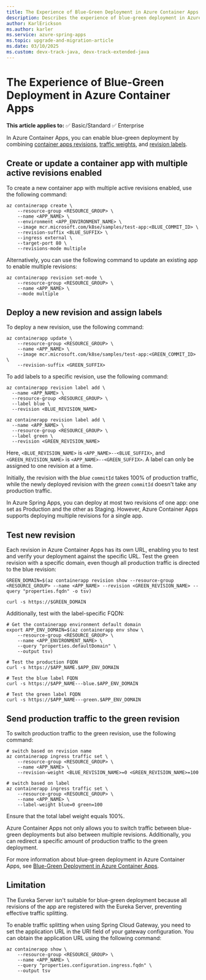 ```yaml
---
title: The Experience of Blue-Green Deployment in Azure Container Apps
description: Describes the experience of blue-green deployment in Azure Container Apps.
author: KarlErickson
ms.author: karler
ms.service: azure-spring-apps
ms.topic: upgrade-and-migration-article
ms.date: 03/10/2025
ms.custom: devx-track-java, devx-track-extended-java
---
```


# The Experience of Blue-Green Deployment in Azure Container Apps

**This article applies to:** ✅ Basic/Standard ✅ Enterprise

In Azure Container Apps, you can enable blue-green deployment by combining [container apps revisions](../../container-apps/revisions.md), [traffic weights](../../container-apps/traffic-splitting.md), and [revision labels](../../container-apps/revisions.md#labels).

## Create or update a container app with multiple active revisions enabled

To create a new container app with multiple active revisions enabled, use the following command:

```azurecli
az containerapp create \
    --resource-group <RESOURCE_GROUP> \
    --name <APP_NAME> \
    --environment <APP_ENVIRONMENT_NAME> \
    --image mcr.microsoft.com/k8se/samples/test-app:<BLUE_COMMIT_ID> \
    --revision-suffix <BLUE_SUFFIX> \
    --ingress external \
    --target-port 80 \
    --revisions-mode multiple
```

Alternatively, you can use the following command to update an existing app to enable multiple revisions:

```azurecli
az containerapp revision set-mode \
    --resource-group <RESOURCE_GROUP> \
    --name <APP_NAME> \
    --mode multiple
```

## Deploy a new revision and assign labels

To deploy a new revision, use the following command:

```azurecli
az containerapp update \
    --resource-group <RESOURCE_GROUP> \
    --name <APP_NAME> \
    --image mcr.microsoft.com/k8se/samples/test-app:<GREEN_COMMIT_ID> \
    --revision-suffix <GREEN_SUFFIX>
```

To add labels to a specific revision, use the following command:

```azurecli
az containerapp revision label add \
  --name <APP_NAME> \
  --resource-group <RESOURCE_GROUP> \
  --label blue \
  --revision <BLUE_REVISION_NAME>

az containerapp revision label add \
  --name <APP_NAME> \
  --resource-group <RESOURCE_GROUP> \
  --label green \
  --revision <GREEN_REVISION_NAME>
```
Here, `<BLUE_REVISION_NAME>` is `<APP_NAME>--<BLUE_SUFFIX>`, and `<GREEN_REVISION_NAME>` is `<APP_NAME>--<GREEN_SUFFIX>`. A label can only be assigned to one revision at a time.

Initially, the revision with the *blue* `commitId` takes 100% of production traffic, while the newly deployed revision with the *green* `commitId` doesn't take any production traffic.

In Azure Spring Apps, you can deploy at most two revisions of one app: one set as Production and the other as Staging. However, Azure Container Apps supports deploying multiple revisions for a single app.

## Test new revision

Each revision in Azure Container Apps has its own URL, enabling you to test and verify your deployment against the specific URL. Test the green revision with a specific domain, even though all production traffic is directed to the blue revision:

```azurecli
GREEN_DOMAIN=$(az containerapp revision show --resource-group <RESOURCE_GROUP> --name <APP_NAME> --revision <GREEN_REVISION_NAME> --query "properties.fqdn" -o tsv)

curl -s https://$GREEN_DOMAIN
```

Additionally, test with the label-specific FQDN:

```azurecli
# Get the containerapp environment default domain
export APP_ENV_DOMAIN=$(az containerapp env show \
    --resource-group <RESOURCE_GROUP> \
    --name <APP_ENVIRONMENT_NAME> \
    --query "properties.defaultDomain" \
    --output tsv)

# Test the production FQDN
curl -s https://$APP_NAME.$APP_ENV_DOMAIN

# Test the blue label FQDN
curl -s https://$APP_NAME---blue.$APP_ENV_DOMAIN

# Test the green label FQDN
curl -s https://$APP_NAME---green.$APP_ENV_DOMAIN
```

## Send production traffic to the green revision

To switch production traffic to the green revision, use the following command:

```azurecli
# switch based on revision name
az containerapp ingress traffic set \
    --resource-group <RESOURCE_GROUP> \
    --name <APP_NAME> \
    --revision-weight <BLUE_REVISION_NAME>=0 <GREEN_REVISION_NAME>=100

# switch based on label
az containerapp ingress traffic set \
    --resource-group <RESOURCE_GROUP> \
    --name <APP_NAME> \
    --label-weight blue=0 green=100
```

Ensure that the total label weight equals 100%.

Azure Container Apps not only allows you to switch traffic between blue-green deployments but also between multiple revisions. Additionally, you can redirect a specific amount of production traffic to the green deployment.

For more information about blue-green deployment in Azure Container Apps, see [Blue-Green Deployment in Azure Container Apps](../../container-apps/blue-green-deployment.md).

## Limitation

The Eureka Server isn't suitable for blue-green deployment because all revisions of the app are registered with the Eureka Server, preventing effective traffic splitting.

To enable traffic splitting when using Spring Cloud Gateway, you need to set the application URL in the URI field of your gateway configuration. You can obtain the application URL using the following command:

```azurecli
az containerapp show \
    --resource-group <RESOURCE_GROUP> \
    --name <APP_NAME> \
    --query "properties.configuration.ingress.fqdn" \
    --output tsv
```